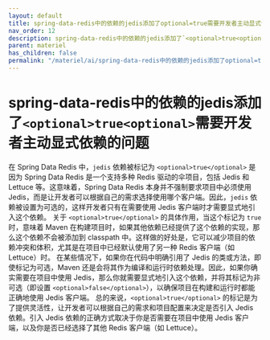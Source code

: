 ```yaml
---
layout: default
title: spring-data-redis中的依赖的jedis添加了optional=true需要开发者主动显式依赖的问题
nav_order: 12
description: spring-data-redis中的依赖的jedis添加了`<optional>true<optional>`需要开发者主动显式依赖的问题
parent: materiel
has_children: false
permalink: "/materiel/ai/spring-data-redis中的依赖的jedis添加了optional=true需要开发者主动显式依赖的问题/"
---
```


# spring-data-redis中的依赖的jedis添加了`<optional>true<optional>`需要开发者主动显式依赖的问题

在 Spring Data Redis 中，`jedis` 依赖被标记为 `<optional>true</optional>` 是因为 Spring Data Redis 是一个支持多种 Redis 驱动的伞项目，包括 Jedis 和 Lettuce 等。这意味着，Spring Data Redis 本身并不强制要求项目中必须使用 Jedis，而是让开发者可以根据自己的需求选择使用哪个客户端。因此，`jedis` 依赖被设置为可选的，这样开发者只有在需要使用 Jedis 客户端时才需要显式地引入这个依赖。
关于 `<optional>true</optional>` 的具体作用，当这个标记为 `true` 时，意味着 Maven 在构建项目时，如果其他依赖已经提供了这个依赖的实现，那么这个依赖不会被添加到 classpath 中。这样做的好处是，它可以减少项目的依赖冲突和体积，尤其是在项目中已经默认使用了另一种 Redis 客户端（如 Lettuce）时。
在某些情况下，如果你在代码中明确引用了 Jedis 的类或方法，即使标记为可选，Maven 还是会将其作为编译和运行时依赖处理。因此，如果你确实需要在项目中使用 Jedis，那么你就需要显式地引入这个依赖，并将其标记为非可选（即设置 `<optional>false</optional>`），以确保项目在构建和运行时都能正确地使用 Jedis 客户端。
总的来说，`<optional>true</optional>` 的标记是为了提供灵活性，让开发者可以根据自己的需求和项目配置来决定是否引入 Jedis 依赖。引入 Jedis 依赖的正确方式取决于你是否需要在项目中使用 Jedis 客户端，以及你是否已经选择了其他 Redis 客户端（如 Lettuce）。
